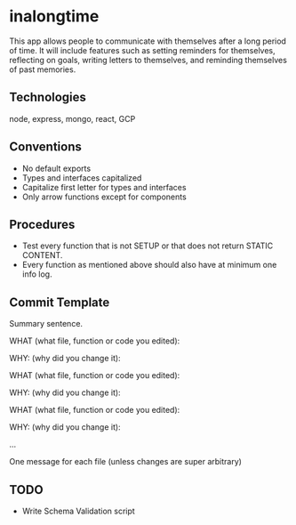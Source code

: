 # inalongtime

This app allows people to communicate with themselves after a long period of time. It will include features such as setting reminders for themselves, reflecting on goals, writing letters to themselves, and reminding themselves of past memories.

## Technologies

node, express, mongo, react, GCP

## Conventions

- No default exports
- Types and interfaces capitalized
- Capitalize first letter for types and interfaces
- Only arrow functions except for components

## Procedures

- Test every function that is not SETUP or that does not return STATIC CONTENT.
- Every function as mentioned above should also have at minimum one info log.

## Commit Template

Summary sentence.

WHAT (what file, function or code you edited):

WHY: (why did you change it):

WHAT (what file, function or code you edited):

WHY: (why did you change it):

WHAT (what file, function or code you edited):

WHY: (why did you change it):

...

One message for each file (unless changes are super arbitrary)

## TODO

- Write Schema Validation script
